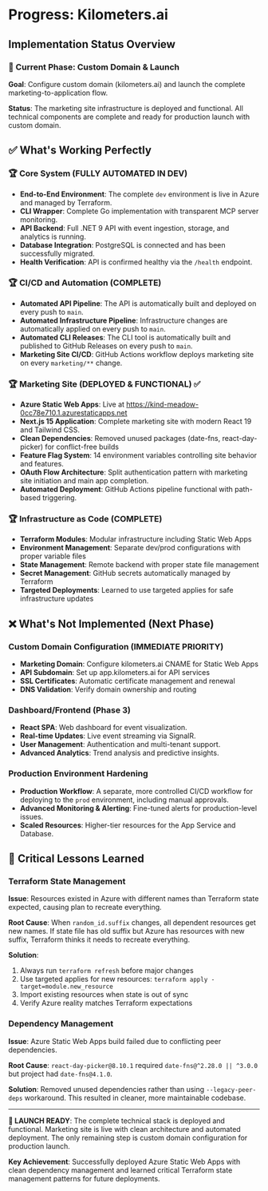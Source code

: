 # Progress: Kilometers.ai

## Implementation Status Overview

### 🎯 Current Phase: Custom Domain & Launch
**Goal**: Configure custom domain (kilometers.ai) and launch the complete marketing-to-application flow.

**Status**: The marketing site infrastructure is deployed and functional. All technical components are complete and ready for production launch with custom domain.

## ✅ What's Working Perfectly

### 🏆 Core System (FULLY AUTOMATED IN DEV)
- **End-to-End Environment**: The complete `dev` environment is live in Azure and managed by Terraform.
- **CLI Wrapper**: Complete Go implementation with transparent MCP server monitoring.
- **API Backend**: Full .NET 9 API with event ingestion, storage, and analytics is running.
- **Database Integration**: PostgreSQL is connected and has been successfully migrated.
- **Health Verification**: API is confirmed healthy via the `/health` endpoint.

### 🏆 CI/CD and Automation (COMPLETE)
- **Automated API Pipeline**: The API is automatically built and deployed on every push to `main`.
- **Automated Infrastructure Pipeline**: Infrastructure changes are automatically applied on every push to `main`.
- **Automated CLI Releases**: The CLI tool is automatically built and published to GitHub Releases on every push to `main`.
- **Marketing Site CI/CD**: GitHub Actions workflow deploys marketing site on every `marketing/**` change.

### 🏆 Marketing Site (DEPLOYED & FUNCTIONAL) ✅
- **Azure Static Web Apps**: Live at https://kind-meadow-0cc78e710.1.azurestaticapps.net
- **Next.js 15 Application**: Complete marketing site with modern React 19 and Tailwind CSS.
- **Clean Dependencies**: Removed unused packages (date-fns, react-day-picker) for conflict-free builds
- **Feature Flag System**: 14 environment variables controlling site behavior and features.
- **OAuth Flow Architecture**: Split authentication pattern with marketing site initiation and main app completion.
- **Automated Deployment**: GitHub Actions pipeline functional with path-based triggering.

### 🏆 Infrastructure as Code (COMPLETE)
- **Terraform Modules**: Modular infrastructure including Static Web Apps
- **Environment Management**: Separate dev/prod configurations with proper variable files
- **State Management**: Remote backend with proper state file management
- **Secret Management**: GitHub secrets automatically managed by Terraform
- **Targeted Deployments**: Learned to use targeted applies for safe infrastructure updates

## ❌ What's Not Implemented (Next Phase)

### Custom Domain Configuration (IMMEDIATE PRIORITY)
- **Marketing Domain**: Configure kilometers.ai CNAME for Static Web Apps
- **API Subdomain**: Set up app.kilometers.ai for API services
- **SSL Certificates**: Automatic certificate management and renewal
- **DNS Validation**: Verify domain ownership and routing

### Dashboard/Frontend (Phase 3)
- **React SPA**: Web dashboard for event visualization.
- **Real-time Updates**: Live event streaming via SignalR.
- **User Management**: Authentication and multi-tenant support.
- **Advanced Analytics**: Trend analysis and predictive insights.

### Production Environment Hardening
- **Production Workflow**: A separate, more controlled CI/CD workflow for deploying to the `prod` environment, including manual approvals.
- **Advanced Monitoring & Alerting**: Fine-tuned alerts for production-level issues.
- **Scaled Resources**: Higher-tier resources for the App Service and Database.

## 🔧 Critical Lessons Learned

### Terraform State Management
**Issue**: Resources existed in Azure with different names than Terraform state expected, causing plan to recreate everything.

**Root Cause**: When `random_id.suffix` changes, all dependent resources get new names. If state file has old suffix but Azure has resources with new suffix, Terraform thinks it needs to recreate everything.

**Solution**: 
1. Always run `terraform refresh` before major changes
2. Use targeted applies for new resources: `terraform apply -target=module.new_resource`
3. Import existing resources when state is out of sync
4. Verify Azure reality matches Terraform expectations

### Dependency Management
**Issue**: Azure Static Web Apps build failed due to conflicting peer dependencies.

**Root Cause**: `react-day-picker@8.10.1` required `date-fns@^2.28.0 || ^3.0.0` but project had `date-fns@4.1.0`.

**Solution**: Removed unused dependencies rather than using `--legacy-peer-deps` workaround. This resulted in cleaner, more maintainable codebase.

---

**🚀 LAUNCH READY**: The complete technical stack is deployed and functional. Marketing site is live with clean architecture and automated deployment. The only remaining step is custom domain configuration for production launch.

**Key Achievement**: Successfully deployed Azure Static Web Apps with clean dependency management and learned critical Terraform state management patterns for future deployments. 